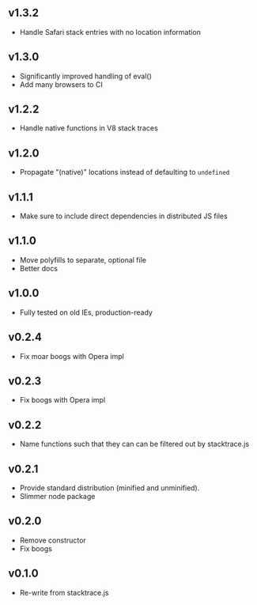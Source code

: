 ## v1.3.2
* Handle Safari stack entries with no location information

## v1.3.0
* Significantly improved handling of eval()
* Add many browsers to CI

## v1.2.2
* Handle native functions in V8 stack traces

## v1.2.0
* Propagate "(native)" locations instead of defaulting to `undefined`

## v1.1.1
* Make sure to include direct dependencies in distributed JS files

## v1.1.0
* Move polyfills to separate, optional file
* Better docs

## v1.0.0
* Fully tested on old IEs, production-ready

## v0.2.4
* Fix moar boogs with Opera impl

## v0.2.3
* Fix boogs with Opera impl

## v0.2.2
* Name functions such that they can can be filtered out by stacktrace.js

## v0.2.1
* Provide standard distribution (minified and unminified).
* Slimmer node package

## v0.2.0
* Remove constructor
* Fix boogs

## v0.1.0
* Re-write from stacktrace.js

